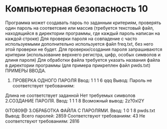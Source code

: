 # Компьютерная безопасность 10
Программа может создавать пароь по заданным критериям, проверять один пароль на соответсвие или массив (требуется текстовый файл, находящийся в директории программы, где каждый пароль написан на каждой строке)
Для проверки пароля на совпадение с часто используемыми дополнительно используется файл freq.txt, без него этой проверки не будет.
Для проверки/создания пароля запрашиваются критерии (использование верхнего регистра, цифр, особых символов и длиня пароля)
Для обработки файла требуется указать названия файла в директории программы (для примера прикреплен файл pwds.txt)
ПРИМЕРЫ ВВОДА.
1. ПРОВЕРКА ОДНОГО ПАРОЛЯ
Ввод:
1
1
1
6
qqq
Вывод:
Пароль не соответствует требованиям:

Длина не соответствует заданной
Нет требуемых символов
2.СОЗДАНИЕ ПАРОЛЯ.
Ввод:
1
1
1
8
Возможный вывод:
2z?0xI2Y

0iTO809@
3.ОБРАБОТКА ФАЙЛА С ПАРОЛЯМИ.
Ввод:
1
0
1
8
pwds.txt
Вывод:
Всего паролей: 2859
Соответствуют требованиям: 43
Не соответствуют требованиям: 2816

